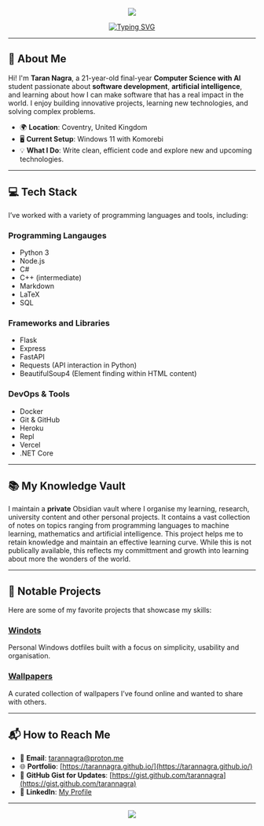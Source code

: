 <p align="center">
  <img src="https://capsule-render.vercel.app/api?text=Taran%20Nagra&animation=fadeIn&type=waving&color=gradient&height=120"/>
</p>

<div align="center">
  <a href="https://git.io/typing-svg">
    <img src="https://readme-typing-svg.demolab.com?font=IBM+Plex+Mono&size=19&duration=4000&pause=500&color=1AF79A&center=true&width=435&lines=Welcome+to+my+GitHub!;I'm+Taran+Nagra.;A+Computer+Science+with+AI+Student.;Tech+Enthusiast+and+Problem+Solver." alt="Typing SVG" />
  </a>
</div>

---

## 👋 About Me

Hi! I'm **Taran Nagra**, a 21-year-old final-year **Computer Science with AI** student passionate about **software development**, **artificial intelligence**, and learning about how I can make software that has a real impact in the world. I enjoy building innovative projects, learning new technologies, and solving complex problems.

- 🌍 **Location**: Coventry, United Kingdom
- 🖥️ **Current Setup**: Windows 11 with Komorebi
- 💡 **What I Do**: Write clean, efficient code and explore new and upcoming technologies.

---

## 💻 Tech Stack

I’ve worked with a variety of programming languages and tools, including:

### Programming Langauges

- Python 3
- Node.js
- C#
- C++ (intermediate)
- Markdown
- LaTeX
- SQL

### Frameworks and Libraries

- Flask
- Express
- FastAPI
- Requests (API interaction in Python)
- BeautifulSoup4 (Element finding within HTML content)

### DevOps & Tools

- Docker
- Git & GitHub
- Heroku
- Repl
- Vercel
- .NET Core

---

## 📚 My Knowledge Vault

I maintain a **private** Obsidian vault where I organise my learning, research, university content and other personal projects. It contains a vast collection of notes on topics ranging from programming languages to machine learning, mathematics and artificial intelligence. This project helps me to retain knowledge and maintain an effective learning curve. While this is not publically available, this reflects my committment and growth into learning about more the wonders of the world.

---

## 🌟 Notable Projects

Here are some of my favorite projects that showcase my skills:

### [Windots](https://github.com/tarannagra/windots)
Personal Windows dotfiles built with a focus on simplicity, usability and organisation.

### [Wallpapers](https://github.com/tarannagra/Wallpapers)
A curated collection of wallpapers I’ve found online and wanted to share with others.

---

## 📬 How to Reach Me

- 📧 **Email**: <tarannagra@proton.me>
- 🌐 **Portfolio**: [https://tarannagra.github.io/](https://tarannagra.github.io/)  
- 📁 **GitHub Gist for Updates**: [https://gist.github.com/tarannagra](https://gist.github.com/tarannagra)  
- 💼 **LinkedIn**: [My Profile](https://www.linkedin.com/in/taran-nagra-profile)  

---

<p align="center">
  <img src="https://capsule-render.vercel.app/api?section=footer&type=waving&color=gradient&height=120"/>
</p>
